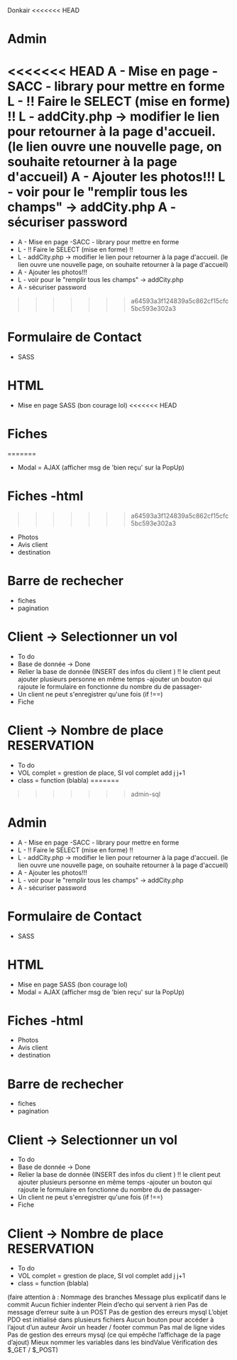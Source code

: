 Donkair
<<<<<<< HEAD

#  Admin
<<<<<<< HEAD
A - Mise en page -SACC - library pour mettre en forme
L - !! Faire le SELECT (mise en forme) !!
L - addCity.php -> modifier le lien pour retourner à la page d'accueil. (le lien ouvre une nouvelle page, on souhaite retourner à la page d'accueil)
A - Ajouter les photos!!!
L - voir pour le "remplir tous les champs" -> addCity.php
A - sécuriser password  
=======
- A - Mise en page -SACC - library pour mettre en forme
- L - !! Faire le SELECT (mise en forme) !!
- L - addCity.php -> modifier le lien pour retourner à la page d'accueil. (le lien ouvre une nouvelle page, on souhaite retourner à la page d'accueil)
- A - Ajouter les photos!!!
- L - voir pour le "remplir tous les champs" -> addCity.php
- A - sécuriser password  
>>>>>>> a64593a3f124839a5c862cf15cfc5bc593e302a3

# Formulaire de Contact
- SASS

# HTML
- Mise en page  SASS (bon courage lol)
<<<<<<< HEAD

# Fiches
=======
- Modal = AJAX (afficher msg de 'bien reçu' sur la PopUp)

# Fiches -html
>>>>>>> a64593a3f124839a5c862cf15cfc5bc593e302a3
- Photos
- Avis client
- destination

# Barre de rechecher
- fiches
- pagination

# Client -> Selectionner un vol 
- To do
- Base de donnée -> Done
- Relier la base de donnée (INSERT des infos du client ) !! le client peut ajouter plusieurs personne en même temps -ajouter un bouton qui rajoute le formulaire en fonctionne du nombre du de passager-
- Un client ne peut s'enregistrer qu'une fois (if !==)
- Fiche

# Client -> Nombre de place RESERVATION
- To do 
- VOL complet = grestion de place, SI vol complet add j j+1
- class = function (blabla)
=======
>>>>>>> admin-sql

#  Admin
- A - Mise en page -SACC - library pour mettre en forme
- L - !! Faire le SELECT (mise en forme) !!
- L - addCity.php -> modifier le lien pour retourner à la page d'accueil. (le lien ouvre une nouvelle page, on souhaite retourner à la page d'accueil)
- A - Ajouter les photos!!!
- L - voir pour le "remplir tous les champs" -> addCity.php
- A - sécuriser password  

# Formulaire de Contact
- SASS

# HTML
- Mise en page  SASS (bon courage lol)
- Modal = AJAX (afficher msg de 'bien reçu' sur la PopUp)

# Fiches -html
- Photos
- Avis client
- destination

# Barre de rechecher
- fiches
- pagination

# Client -> Selectionner un vol 
- To do
- Base de donnée -> Done
- Relier la base de donnée (INSERT des infos du client ) !! le client peut ajouter plusieurs personne en même temps -ajouter un bouton qui rajoute le formulaire en fonctionne du nombre du de passager-
- Un client ne peut s'enregistrer qu'une fois (if !==)
- Fiche

# Client -> Nombre de place RESERVATION
- To do 
- VOL complet = grestion de place, SI vol complet add j j+1
- class = function (blabla)






(faire attention à :
Nommage des branches
Message plus explicatif dans le commit
Aucun fichier indenter
Plein d’echo qui servent à rien
Pas de message d’erreur suite à un POST
Pas de gestion des erreurs mysql
L’objet PDO est initialisé dans plusieurs fichiers
Aucun bouton pour accéder à l’ajout d’un auteur
Avoir un header / footer commun
Pas mal de ligne vides
Pas de gestion des erreurs mysql (ce qui empêche l’affichage de la page d’ajout)
Mieux nommer les variables dans les bindValue
Vérification des $_GET / $_POST)
